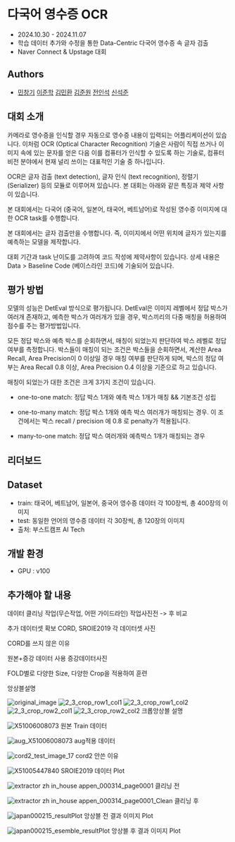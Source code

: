 
# 다국어 영수증 OCR
- 2024.10.30 - 2024.11.07 
- 학습 데이터 추가와 수정을 통한 Data-Centric 다국어 영수증 속 글자 검출
- Naver Connect & Upstage 대회 

## Authors

- [민창기](https://github.com/min000914)  [이준학](https://github.com/danlee0113)  [김민환](https://github.com/alsghks1066)  [김준원](https://github.com/KimJunWon98)  [전인석](https://github.com/inDseok)  [신석준](https://github.com/SeokjunShin)



## 대회 소개
카메라로 영수증을 인식할 경우 자동으로 영수증 내용이 입력되는 어플리케이션이 있습니다. 이처럼 OCR (Optical Character Recognition) 기술은 사람이 직접 쓰거나 이미지 속에 있는 문자를 얻은 다음 이를 컴퓨터가 인식할 수 있도록 하는 기술로, 컴퓨터 비전 분야에서 현재 널리 쓰이는 대표적인 기술 중 하나입니다.

OCR은 글자 검출 (text detection), 글자 인식 (text recognition), 정렬기 (Serializer) 등의 모듈로 이루어져 있습니다. 본 대회는 아래와 같은 특징과 제약 사항이 있습니다.

본 대회에서는 다국어 (중국어, 일본어, 태국어, 베트남어)로 작성된 영수증 이미지에 대한 OCR task를 수행합니다.

본 대회에서는 글자 검출만을 수행합니다. 즉, 이미지에서 어떤 위치에 글자가 있는지를 예측하는 모델을 제작합니다.

대회 기간과 task 난이도를 고려하여 코드 작성에 제약사항이 있습니다. 상세 내용은 Data > Baseline Code (베이스라인 코드)에 기술되어 있습니다.


## 평가 방법

모델의 성능은 DetEval 방식으로 평가됩니다. DetEval은 이미지 레벨에서 정답 박스가 여러개 존재하고, 예측한 박스가 여러개가 있을 경우, 박스끼리의 다중 매칭을 허용하여 점수를 주는 평가방법입니다.

모든 정답 박스와 예측 박스를 순회하면서, 매칭이 되었는지 판단하여 박스 레벨로 정답 여부를 측정합니다. 박스들이 매칭이 되는 조건은 박스들을 순회하면서, 계산한 Area Recall, Area Precision이 0 이상일 경우 매칭 여부를 판단하게 되며, 박스의 정답 여부는 Area Recall 0.8 이상, Area Precision 0.4 이상을 기준으로 하고 있습니다.

매칭이 되었는가 대한 조건은 크게 3가지 조건이 있습니다.

- one-to-one match: 정답 박스 1개와 예측 박스 1개가 매칭 && 기본조건 성립

- one-to-many match: 정답 박스 1개와 예측 박스 여러개가 매칭되는 경우. 이 조건에서는 박스 recall / precision 에 0.8 로 penalty가 적용됩니다.

- many-to-one match: 정답 박스 여러개와 예측박스 1개가 매칭되는 경우


## 리더보드 
## Dataset

- train: 태국어, 베트남어, 일본어, 중국어 영수증 데이터 각 100장씩, 총 400장의 이미지
- test: 동일한 언어의 영수증 데이터 각 30장씩, 총 120장의 이미지
- 출처: 부스트캠프 AI Tech 

## 개발 환경

- GPU : v100


## 추가해야 할 내용

데이터 클리닝 작업(무슨작업, 어떤 가이드라인)
작업사진전 -> 후 비교

추가 데이터셋 확보
CORD, SROIE2019
각 데이터셋 사진

CORD를 쓰지 않은 이유

원본+증강 데이터 사용
증강데이터사진

FOLD별로 다양한 Size, 다양한 Crop을 적용하여 훈련

앙상블설명


![original_image](https://github.com/user-attachments/assets/0d74a046-dd83-439d-8940-6a0ac3ef1adf)
![2_3_crop_row1_col1](https://github.com/user-attachments/assets/193527de-e44d-481c-9e88-dd432e7a1c52)
![2_3_crop_row1_col2](https://github.com/user-attachments/assets/bcc699ef-95e6-476b-8893-7cee0b753eec)
![2_3_crop_row2_col1](https://github.com/user-attachments/assets/b3e79bd6-7971-4684-8908-4d3afa2f5170)
![2_3_crop_row2_col2](https://github.com/user-attachments/assets/15cbbe73-b8c2-4055-aa29-86c94cbfa9a6)
크롭앙상블 설명


![X51006008073](https://github.com/user-attachments/assets/3687e95f-6b17-413e-8f4b-77b401e5406d)
원본 Train 데이터

![aug_X51006008073](https://github.com/user-attachments/assets/e19de2fa-7fd8-4ac3-981f-984971e4e462)
aug적용 데이터

![cord2_test_image_17](https://github.com/user-attachments/assets/a0be4b86-18d3-4cdb-9297-a3b043c0a9e3)
cord2 안쓴 이유

![X51005447840](https://github.com/user-attachments/assets/ba7ea5ab-ecfa-4a86-84f7-db160bb12edc)
SROIE2019 데이터 Plot

![extractor zh in_house appen_000314_page0001](https://github.com/user-attachments/assets/47f73f9a-78f7-4597-8119-ff342c756395)
클리닝 전

![extractor zh in_house appen_000314_page0001_Clean](https://github.com/user-attachments/assets/8c48de2d-f036-42ae-8ace-a6384a6f08ad)
클리닝 후

![japan000215_resultPlot](https://github.com/user-attachments/assets/0d51e3bf-f30e-493c-b84f-fb885f364ebe)
앙상블 전 결과 이미지 Plot


![japan000215_esemble_resultPlot](https://github.com/user-attachments/assets/9593a91b-f08b-4bf2-9db0-b872974d0b28)
앙상블 후 결과 이미지 Plot

